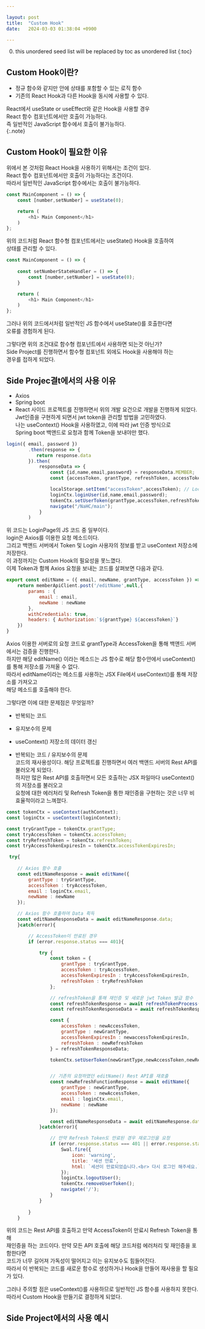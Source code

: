 ```yaml
---

layout: post
title:  "Custom Hook"
date:   2024-03-03 01:38:04 +0900

---
```


0. this unordered seed list will be replaced by toc as unordered list
{:toc}


## Custom Hook이란?  
- 정규 함수와 같지만 안에 상태를 포함할 수 있는 로직 함수
- 기존의 React Hook과 다른 Hook을 동시에 사용할 수 있다.

React에서 useState or useEffect와 같은 Hook을 사용할 경우  
React 함수 컴포넌트에서만 호출이 가능하다.  
즉 일반적인 JavaScript 함수에서 호출이 불가능하다.  
{:.note}

## Custom Hook이 필요한 이유  
위에서 본 것처럼 React Hook을 사용하기 위해서는 조건이 있다.  
React 함수 컴포넌트에서만 호출이 가능하다는 조건이다.  
따라서 일반적인 JavaScript 함수에서는 호출이 불가능하다.

~~~js
const MainComponent = () => {
    const [number,setNumber] = useState(0);

    return (
        <h1> Main Component</h1>
    )
};
~~~
위의 코드처럼 React 함수형 컴포넌트에서는 useState() Hook을 호출하여  
상태를 관리할 수 있다.

~~~js
const MainComponent = () => {
    
    const setNumberStateHandler = () => {
        const [number,setNumber] = useState(0);
    }

    return (
        <h1> Main Component</h1>
    )
};
~~~
그러나 위의 코드에서처럼 일반적인 JS 함수에서 useState()를 호출한다면  
오류를 경험하게 된다.

그렇다면 위의 조건대로 함수형 컴포넌트에서 사용하면 되는것 아닌가?  
Side Project를 진행하면서 함수형 컴포넌트 외에도 Hook을 사용해야 하는  
경우를 접하게 되었다.  

## Side Projec결t에서의 사용 이유
- Axios
- Spring boot
- React
사이드 프로젝트를 진행하면서 위의 개발 요건으로 개발을 진행하게 되었다.  
Jwt인증을 구현하게 되면서 jwt token을 관리할 방법을 고민하였다.  
나는 useContext() Hook을 사용하였고, 이에 따라 jwt 인증 방식으로  
Spring boot 백앤드로 요청과 함께 Token을 보내야만 했다.  

~~~js
login({ email, password })
        .then(response => {
           return response.data
        }).then(
            responseData => {
                const {id,name,email,password} = responseData.MEMBER;
                const {accessToken, grantType, refreshToken, accessTokenExpiresIn} = responseData.TOKEN;

                localStorage.setItem("accessToken",accessToken); // LocalStorage에 accessToken 저장
                loginCtx.loginUser(id,name,email,password);
                tokenCtx.setUserToken(grantType,accessToken,refreshToken,accessTokenExpiresIn);
                navigate("/NaHC/main");
            }
        )
~~~
위 코드는 LoginPage의 JS 코드 중 일부이다.  
login은 Axios를 이용한 요청 메소드이다.  
그리고 백앤드 서버에서 Token 및 Login 사용자의 정보를 받고 useContext 저장소에 저장한다.  
이 과정까지는 Custom Hook의 필요성을 못느꼈다.  
이제 Token과 함께 Axios 요청을 보내는 코드를 살펴보면 다음과 같다.  

~~~js
export const editName = ({ email, newName, grantType, accessToken }) => {
    return memberApiClient.post('/editName',null,{
        params : {
            email : email,
            newName : newName
        },
        withCredentials: true,
        headers: { Authorization:`${grantType} ${accessToken}`}
    }) 
}
~~~
Axios 이용한 서버로의 요청 코드로 grantType과 AccessToken을 통해 백앤드 서버에서는 검증을 진행한다.  
하지만 해당 editName() 이라는 메소드는 JS 함수로 해당 함수안에서 useContext()를 통해 저장소를 가져올 수 없다.  
따라서 editName이라는 메소드를 사용하는 JSX File에서 useContext()를 통해 저장소를 가져오고  
해당 메소드를 호출해야 한다.  

그렇다면 이에 대한 문제점은 무엇일까?  
- 반복되는 코드  
- 유지보수의 문제  
- useContext() 저장소의 데이터 갱신  

- 반복되는 코드 / 유지보수의 문제  
코드의 재사용성이다. 해당 프로젝트를 진행하면서 여러 백앤드 서버의 Rest API를 불러오게 되었다.  
하지만 많은 Rest API를 호출하면서 모든 호출하는 JSX 파일마다 useContext()의 저장소를 불러오고  
요청에 대한 에러처리 및 Refresh Token을 통한 재인증을 구현하는 것은 너무 비효율적이라고 느껴졌다.  

~~~js
const tokenCtx = useContext(authContext);
const loginCtx = useContext(loginContext);

const tryGrantType = tokenCtx.grantType;
const tryAccessToken = tokenCtx.accessToken;
const tryRefreshToken = tokenCtx.refreshToken;
const tryAccessTokenExpiresIn = tokenCtx.accessTokenExpiresIn;

 try{
    
    // Axios 함수 호출
    const editNameResponse = await editName({
        grantType : tryGrantType,
        accessToken : tryAccessToken,
        email : loginCtx.email,
        newName : newName
    });

    // Axios 함수 호출하여 Data 획득
    const editNameResponseData = await editNameResponse.data;
    }catch(error){

        // AccessToken이 만료된 경우
        if (error.response.status === 401){

            try {
                const token = {
                    grantType : tryGrantType,
                    accessToken : tryAccessToken,
                    accessTokenExpiresIn : tryAccessTokenExpiresIn,
                    refreshToken : tryRefreshToken
                };

                // refreshToken을 통해 재인증 및 새로운 jwt Token 발급 함수
                const refreshTokenResponse = await refreshTokenProcess(token);
                const refreshTokenResponseData = await refreshTokenResponse.data;

                const { 
                    accessToken : newAccessToken,  
                    grantType : newGrantType, 
                    accessTokenExpiresIn : newaccessTokenExpiresIn, 
                    refreshToken : newRefreshToken 
                } = refreshTokenResponseData;

                tokenCtx.setUserToken(newGrantType,newAccessToken,newRefreshToken,newaccessTokenExpiresIn); 


                // 기존의 요청하였던 editName() Rest API를 재호출
                const newRefreshFunctionResponse = await editName({
                    grantType : newGrantType,
                    accessToken : newAccessToken,
                    email : loginCtx.email,
                    newName : newName
                });

                const editNameResponseData = await editNameResponse.data;
            }catch(error){

                // 만약 Refresh Token도 만료된 경우 재로그인을 요청
                if (error.response.status === 401 || error.response.status === 403){
                    Swal.fire({
                        icon: 'warning',                        
                        title: '세션 만료',         
                        html: `세션이 만료되었습니다.<br> 다시 로그인 해주세요.`
                    });
                    loginCtx.logoutUser();
                    tokenCtx.removeUserToken();
                    navigate('/');
                }
            }
            
        }
    } 
~~~
위의 코드는 Rest API를 호출하고 만약 AccessToken이 만료시 Refresh Token을 통해  
재인증을 하는 코드이다. 만약 모든 API 호출에 해당 코드처럼 에러처리 및 재인증을 포함한다면  
코드가 너무 길어져 가독성이 떨어지고 이는 유지보수도 힘들어진다.  
따라서 이 반복되는 코드를 새로운 함수로 생성하거나 Hook을 만들어 재사용을 할 필요가 있다.  

그러나 주의할 점은 useContext()를 사용하므로 일반적인 JS 함수를 사용하지 못한다.  
따라서 Custom Hook을 만들기로 결정하게 되었다.  
## Side Project에서의 사용 예시


